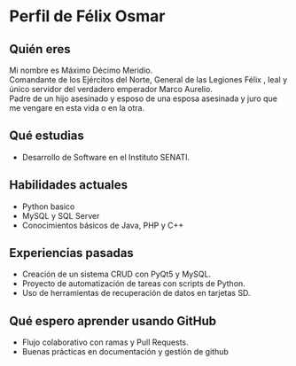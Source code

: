 # Perfil de Félix Osmar

## Quién eres
Mi nombre es Máximo Décimo Meridio.  
Comandante de los Ejércitos del Norte, General de las Legiones Félix , leal y único servidor del verdadero emperador Marco Aurelio.  
Padre de un hijo asesinado y esposo de una esposa asesinada y juro que me vengare en esta vida o en la otra.

## Qué estudias
- Desarrollo de Software en el Instituto SENATI.
## Habilidades actuales
- Python basico
- MySQL y SQL Server  
- Conocimientos básicos de Java, PHP y C++

## Experiencias pasadas
- Creación de un sistema CRUD con PyQt5 y MySQL.  
- Proyecto de automatización de tareas con scripts de Python.  
- Uso de herramientas de recuperación de datos en tarjetas SD.

## Qué espero aprender usando GitHub
- Flujo colaborativo con ramas y Pull Requests.  
- Buenas prácticas en documentación y gestión de github 

